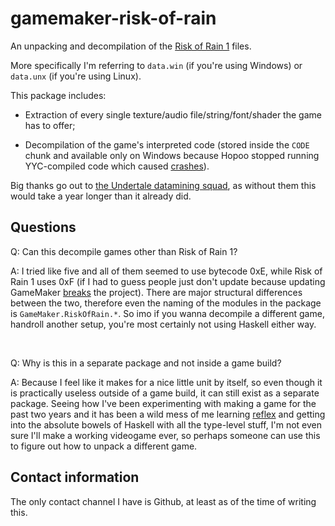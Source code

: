# gamemaker-risk-of-rain

An unpacking and decompilation of the
[Risk of Rain 1](https://store.steampowered.com/app/248820/Risk_of_Rain/) files.

More specifically I'm referring to `data.win` (if you're using Windows) or
`data.unx` (if you're using Linux).

This package includes:

  * Extraction of every single texture/audio file/string/font/shader the game
    has to offer;

  * Decompilation of the game's interpreted code (stored inside the
    `CODE` chunk and available only on Windows because Hopoo stopped running
    YYC-compiled code which caused
    [crashes](https://riskofrain.fandom.com/wiki/Updates#Patch_v1.2.3)).

Big thanks go out to
[the Undertale datamining squad](https://pcy.ulyssis.be/undertale/),
as without them this would take a year longer than it already did.



## Questions

Q: Can this decompile games other than Risk of Rain 1?

A: I tried like five and all of them seemed to use bytecode 0xE, while
   Risk of Rain 1 uses 0xF (if I had to guess people just don't update because
   updating GameMaker
   [breaks](https://www.reddit.com/r/gamemaker/comments/89sukv/the_latest_update_broke_my_game/)
   the project). There are major structural differences between the two, therefore even the
   naming of the modules in the package is `GameMaker.RiskOfRain.*`. So imo if you wanna
   decompile a different game, handroll another setup, you're most certainly not
   using Haskell either way.

<br>

Q: Why is this in a separate package and not inside a game build?

A: Because I feel like it makes for a nice little unit by itself, so even though
   it is practically useless outside of a game build, it can still exist as a separate
   package. Seeing how I've been experimenting with making a game for the past two years
   and it has been a wild mess of me learning [reflex](http://hackage.haskell.org/package/reflex)
   and getting into the absolute bowels of Haskell with all the type-level stuff,
   I'm not even sure I'll make a working videogame ever, so perhaps someone can use this
   to figure out how to unpack a different game.



## Contact information

The only contact channel I have is Github, at least as of the time of writing this.
